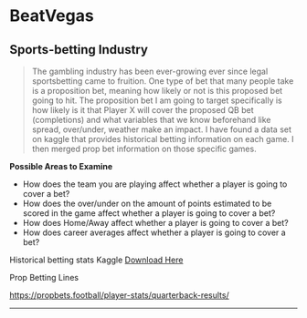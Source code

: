 # BeatVegas

## Sports-betting Industry

> The gambling industry has been ever-growing ever since legal sportsbetting came to fruition. One type of bet that many people take is a proposition bet, meaning how likely or not is this proposed bet going to hit. The proposition bet I am going to target specifically is how likely is it that Player X will cover the proposed QB bet (completions) and what variables that we know beforehand like spread, over/under, weather make an impact. I have found a data set on kaggle that provides historical betting information on each game. I then merged prop bet information on those specific games.

**Possible Areas to Examine**

- How does the team you are playing affect whether a player is going to cover a bet?
- How does the over/under on the amount of points estimated to be scored in the game affect whether a player is going to cover a bet?
- How does Home/Away affect whether a player is going to cover a bet?
- How does career averages affect whether a player is going to cover a bet?

Historical betting stats Kaggle [Download Here](https://www.kaggle.com/tobycrabtree/nfl-scores-and-betting-data)

Prop Betting Lines

https://propbets.football/player-stats/quarterback-results/

---
